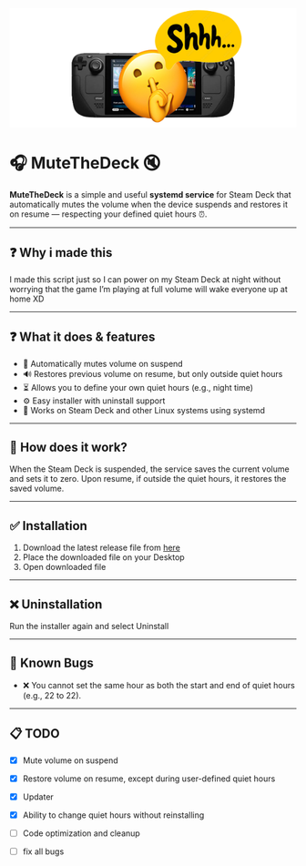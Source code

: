 <p align="center">
  <img src="MuteTheDeck.png" alt="MuteTheDeckBanner" width="600" />
</p>

# 🎧 MuteTheDeck 🔇

**MuteTheDeck** is a simple and useful **systemd service** for Steam Deck that automatically mutes the volume when the device suspends and restores it on resume — respecting your defined quiet hours ⏰.

---

## ❓ Why i made this

I made this script just so I can power on my Steam Deck at night without worrying that the game I’m playing at full volume will wake everyone up at home XD

---

## ❓ What it does & features
 
- 🔕 Automatically mutes volume on suspend  
- 🔊 Restores previous volume on resume, but only outside quiet hours  
- ⏳ Allows you to define your own quiet hours (e.g., night time)  
- ⚙️ Easy installer with uninstall support  
- 🐧 Works on Steam Deck and other Linux systems using systemd  

---

## 🤔 How does it work?  
When the Steam Deck is suspended, the service saves the current volume and sets it to zero. Upon resume, if outside the quiet hours, it restores the saved volume.

---

## ✅ Installation  

1. Download the latest release file from [here](https://github.com/LordQuerix/MuteTheDeck/releases/latest/download/MuteTheDeck.desktop)  
2. Place the downloaded file on your Desktop  
3. Open downloaded file

---

## ❌ Uninstallation  

Run the installer again and select Uninstall

---

## 🐞 Known Bugs

- ❌ You cannot set the same hour as both the start and end of quiet hours (e.g., 22 to 22).

---

## 📋 TODO

- [x] Mute volume on suspend  
- [x] Restore volume on resume, except during user-defined quiet hours  
- [x] Updater
- [x] Ability to change quiet hours without reinstalling  
- [ ] Code optimization and cleanup
- [ ] fix all bugs

